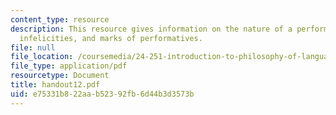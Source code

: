 ```yaml
---
content_type: resource
description: This resource gives information on the nature of a performative utterance,
  infelicities, and marks of performatives.
file: null
file_location: /coursemedia/24-251-introduction-to-philosophy-of-language-spring-2005/e75331b822aab52392fb6d44b3d3573b_handout12.pdf
file_type: application/pdf
resourcetype: Document
title: handout12.pdf
uid: e75331b8-22aa-b523-92fb-6d44b3d3573b
---
```

